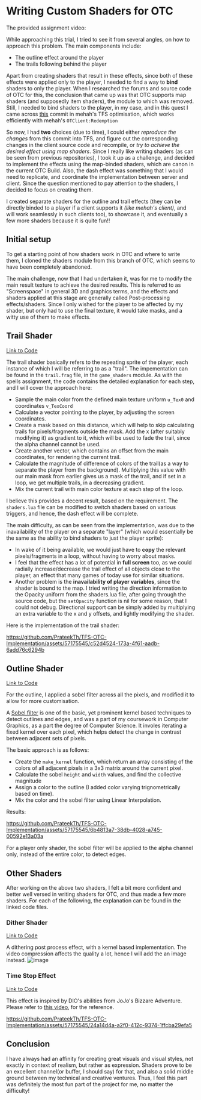 # Writing Custom Shaders for OTC

The provided assignment video:

While approaching this trial, I tried to see it from several angles, on how to approach this problem. The main components include:

- The outline effect around the player
- The trails following behind the player

Apart from creating shaders that result in these effects, since both of these effects were applied only to the player, I needed to find a way to **bind** shaders to only the player. When I researched the forums and source code of OTC for this, the conclusion that came up was that OTC supports map shaders (and supposedly item shaders), the module to which was removed. Still, I needed to bind shaders to the player, in my case, and in this quest I came across [this](https://github.com/mehah/forgottenserver-optimized/commit/fd3c39aab64de281e733539e6a18bb994a9cba26#diff-5a026da090b6664f91c5f3bc4a9d0844cff966ef6fa5785d258b3aa47b370a2c) commit in mehah's TFS optimisation, which works efficiently with mehah's `OTClient:Redemption`

So now, I had **two** choices (due to time), I could either _reproduce the changes_ from this commit into TFS, and figure out the corresponding changes in the client source code and recompile, or _try to achieve the desired effect using map shaders_. Since I really like writing shaders (as can be seen from previous repositories), I took it up as a challenge, and decided to implement the effects using the map-binded shaders, which are canon in the current OTC Build. Also, the dash effect was something that I would need to replicate, and coordinate the implementation between server and client. Since the question mentioned to pay attention to the shaders, I decided to focus on creating them.

I created separate shaders for the outline and trail effects (they can be directly binded to a player if a client supports it _(like mehah's client)_, and will work seamlessly in such clients too), to showcase it, and eventually a few more shaders because it is quite fun!!

## Initial setup

To get a starting point of how shaders work in OTC and where to write them, I cloned the shaders module from this branch of OTC, which seems to have been completely abandoned.

The main challenge, now that I had undertaken it, was for me to modify the main result texture to achieve the desired results. This is referred to as "Screenspace" in general 3D and graphics terms, and the effects and shaders applied at this stage are generally called Post-processing effects/shaders. Since I only wished for the player to be affected by my shader, but only had to use the final texture, it would take masks, and a witty use of them to make effects.

## Trail Shader

[Link to Code](https://github.com/PrateekTh/TFS-OTC-Implementation/blob/main/otclient/modules/game_shaders/shaders/trail.frag)

The trail shader basically refers to the repeating sprite of the player, each instance of which I will be referring to as a "trail".
The impementation can be found in the `trail.frag` file, in the `game_shaders` module. As with the spells assignment, the code contains the detailed explanation for each step, and I will cover the approach here:

- Sample the main color from the defined main texture uniform `u_Tex0` and coordinates `v_TexCoord`
- Calculate a vector pointing to the player, by adjusting the screen coordinates.
- Create a mask based on this distance, which will help to skip calculating trails for pixels/fragments outside the mask. Add the x (after suitably modifying it) as gradient to it, which will be used to fade the trail, since the alpha channel cannot be used.
- Create another vector, which contains an offset from the main coordinates, for rendering the current trail.
- Calculate the magnitude of difference of colors of the trail(as a way to separate the player from the background). Multiplying this value with our main mask from earlier gives us a mask of the trail, and if set in a loop, we get multiple trails, in a decreasing gradient.
- Mix the current trail with main color texture at each step of the loop.

I believe this provides a decent result, based on the requirement. The `shaders.lua` file can be modified to switch shaders based on various triggers, and hence, the dash effect will be complete.

The main difficulty, as can be seen from the implementation, was due to the inavailability of the player on a separate "layer" (which would essentially be the same as the ability to bind shaders to just the player sprite):

- In wake of it being available, we would just have to **copy** the relevant pixels/fragments in a loop, without having to worry about masks.
- I feel that the effect has a lot of potential in **full screen** too, as we could radially increase/decrease the trail effect of all objects close to the player, an effect that many games of today use for similar situations.
- Another problem is the **inavailability of player variables**, since the shader is bound to the map. I tried writing the direction information to the Opacity uniform from the shaders.lua file, after going through the source code, but the `setOpacity` function is nil for some reason, that I could not debug. Directional support can be simply added by multiplying an extra variable to the x and y offsets, and lightly modifying the shader.

Here is the implementation of the trail shader:

https://github.com/PrateekTh/TFS-OTC-Implementation/assets/57175545/c52d4524-173a-4f61-aadb-6add76c6294b

## Outline Shader

[Link to Code](https://github.com/PrateekTh/TFS-OTC-Implementation/blob/main/otclient/modules/game_shaders/shaders/outline.frag)

For the outline, I applied a sobel filter across all the pixels, and modified it to allow for more customisation.

A [Sobel filter](https://en.wikipedia.org/wiki/Sobel_operator) is one of the basic, yet prominent kernel based techniques to detect outlines and edges, and was a part of my coursework in Computer Graphics, as a part the degree of Computer Science. It involes iterating a fixed kernel over each pixel, which helps detect the change in contrast between adjacent sets of pixels.

The basic approach is as follows:

- Create the `make_kernel` function, which return an array consisting of the colors of all adjacent pixels in a 3x3 matrix around the current pixel.
- Calculate the sobel `height` and `width` values, and find the collective magnitude
- Assign a color to the outline (I added color varying trignometrically based on time).
- Mix the color and the sobel filter using Linear Interpolation.

Results:

https://github.com/PrateekTh/TFS-OTC-Implementation/assets/57175545/6b4813a7-38db-4028-a745-00592e13a03a

For a player only shader, the sobel filter will be applied to the alpha channel only, instead of the entire color, to detect edges.

## Other Shaders

After working on the above two shaders, I felt a bit more confident and better well versed in writing shaders for OTC, and thus made a few more shaders. For each of the following, the explanation can be found in the linked code files.

### Dither Shader

[Link to Code](https://github.com/PrateekTh/TFS-OTC-Implementation/blob/main/otclient/modules/game_shaders/shaders/dither.frag)

A dithering post process effect, with a kernel based implementation. The video compression affects the quality a lot, hence I will add the an image instead.
![image](https://github.com/PrateekTh/TFS-OTC-Implementation/assets/57175545/a55cff9e-f2ea-434b-88de-ce1ae7eac5c4)

### Time Stop Effect

[Link to Code](https://github.com/PrateekTh/TFS-OTC-Implementation/blob/main/otclient/modules/game_shaders/shaders/zawarudo.frag)

This effect is inspired by DIO's abilities from JoJo's Bizzare Adventure. Please refer to [this video](https://youtu.be/sWk9qsxEWKg?si=uLWY_0T8rvW0zPHM), for the reference.

https://github.com/PrateekTh/TFS-OTC-Implementation/assets/57175545/24a14d4a-a2f0-412c-9374-1ffcba29efa5

## Conclusion

I have always had an affinity for creating great visuals and visual styles, not exactly in context of realism, but rather as expression. Shaders prove to be an excellent channel(or buffer, I should say) for that, and also a solid middle ground between my technical and creative ventures. Thus, I feel this part was definitely the most fun part of the project for me, no matter the difficulty!
